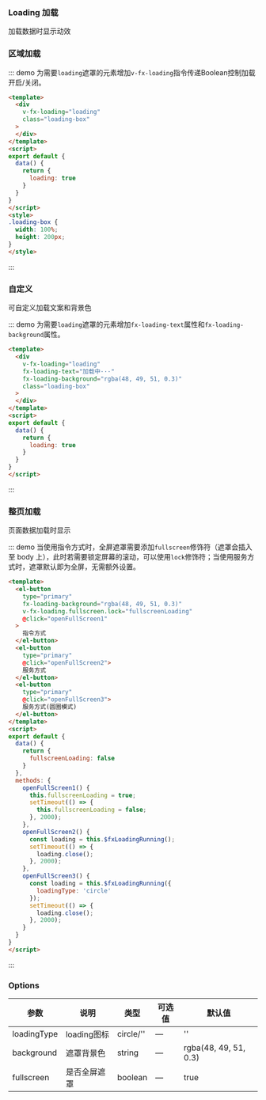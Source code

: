 ### Loading 加载
加载数据时显示动效

### 区域加载

::: demo 为需要`loading`遮罩的元素增加`v-fx-loading`指令传递Boolean控制加载开启/关闭。
```html
<template>
  <div
    v-fx-loading="loading"
    class="loading-box"
  >
  </div>
</template>
<script>
export default {
  data() {
    return {
      loading: true
    }
  }
}
</script>
<style>
.loading-box {
  width: 100%;
  height: 200px;
}
</style>
```
:::

### 自定义
可自定义加载文案和背景色

::: demo 为需要`loading`遮罩的元素增加`fx-loading-text`属性和`fx-loading-background`属性。
```html
<template>
  <div
    v-fx-loading="loading"
    fx-loading-text="加载中···"
    fx-loading-background="rgba(48, 49, 51, 0.3)"
    class="loading-box"
  >
  </div>
</template>
<script>
export default {
  data() {
    return {
      loading: true
    }
  }
}
</script>
```
:::

### 整页加载
页面数据加载时显示

::: demo 当使用指令方式时，全屏遮罩需要添加`fullscreen`修饰符（遮罩会插入至 body 上），此时若需要锁定屏幕的滚动，可以使用`lock`修饰符；当使用服务方式时，遮罩默认即为全屏，无需额外设置。
```html
<template>
  <el-button
    type="primary"
    fx-loading-background="rgba(48, 49, 51, 0.3)"
    v-fx-loading.fullscreen.lock="fullscreenLoading"
    @click="openFullScreen1"
  >
    指令方式
  </el-button>
  <el-button
    type="primary"
    @click="openFullScreen2">
    服务方式
  </el-button>
  <el-button
    type="primary"
    @click="openFullScreen3">
    服务方式(圆圈模式)
  </el-button>
</template>
<script>
export default {
  data() {
    return {
      fullscreenLoading: false
    }
  },
  methods: {
    openFullScreen1() {
      this.fullscreenLoading = true;
      setTimeout(() => {
        this.fullscreenLoading = false;
      }, 2000);
    },
    openFullScreen2() {
      const loading = this.$fxLoadingRunning();
      setTimeout(() => {
        loading.close();
      }, 2000);
    },
    openFullScreen3() {
      const loading = this.$fxLoadingRunning({
        loadingType: 'circle'
      });
      setTimeout(() => {
        loading.close();
      }, 2000);
    }
  }
}
</script>
```
:::

### Options
| 参数 | 说明 | 类型 | 可选值 | 默认值 |
|-----|-----|------|-------|------ |
| loadingType | loading图标 | circle/'' | — | '' |
| background | 遮罩背景色 | string | — | rgba(48, 49, 51, 0.3) |
| fullscreen | 是否全屏遮罩 | boolean | — | true |
